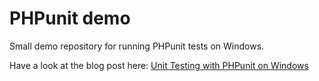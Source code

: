 # PHPunit demo

Small demo repository for running PHPunit tests on Windows.

Have a look at the blog post here: [Unit Testing with PHPunit on Windows](http://jonathanmh.com/unit-testing-phpunit-windows/)
